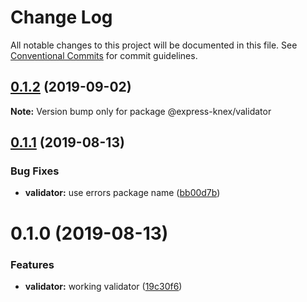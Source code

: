 # Change Log

All notable changes to this project will be documented in this file.
See [Conventional Commits](https://conventionalcommits.org) for commit guidelines.

## [0.1.2](https://github.com/express-knex/express-knex/tree/master/packages/validator/compare/@express-knex/validator@0.1.1...@express-knex/validator@0.1.2) (2019-09-02)

**Note:** Version bump only for package @express-knex/validator





## [0.1.1](https://github.com/express-knex/express-knex/tree/master/packages/validator/compare/@express-knex/validator@0.1.0...@express-knex/validator@0.1.1) (2019-08-13)


### Bug Fixes

* **validator:** use errors package name ([bb00d7b](https://github.com/express-knex/express-knex/tree/master/packages/validator/commit/bb00d7b))





# 0.1.0 (2019-08-13)


### Features

* **validator:** working validator ([19c30f6](https://github.com/express-knex/express-knex/tree/master/packages/validator/commit/19c30f6))
